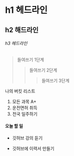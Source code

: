 # h1 헤드라인
## h2 해드라인
###### h3 헤드라인

> 들여쓰기 1단계
>> 들여쓰기 2단계
>>> 들여쓰기 3단계

나의 버킷 리스트
1. 모든 과목 A+
2. 운전면허 취득
3. 전국 일주하기

#### 오늘 할 일
* 깃허브 강의 듣기
+ 깃허브에 이력서 만들기
